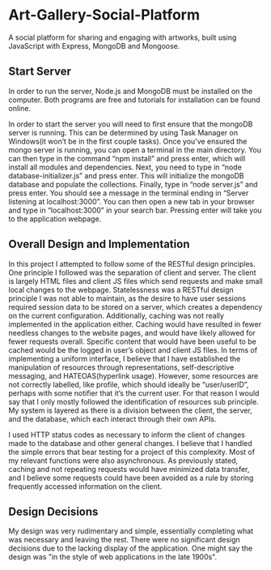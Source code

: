 # Art-Gallery-Social-Platform
A social platform for sharing and engaging with artworks, built using JavaScript with Express, MongoDB and Mongoose. 

## Start Server
In order to run the server, Node.js and MongoDB must be installed on the computer. Both programs are free and tutorials for installation can be found online.

In order to start the server you will need to first ensure that the mongoDB server is running. This can be determined by using Task Manager on Windows(it won’t be in the first couple tasks). Once you’ve ensured the mongo server is running, you can open a terminal in the main directory. You can then type in the command “npm install” and press enter, which will install all modules and dependencies. Next, you need to type in “node database-initializer.js” and press enter. This will initialize the mongoDB database and populate the collections. Finally, type in “node server.js” and press enter. You should see a message in the terminal ending in “Server listening at localhost:3000”. You can then open a new tab in your browser and type in “localhost:3000” in your search bar. Pressing enter will take you to the application webpage.

## Overall Design and Implementation
In this project I attempted to follow some of the RESTful design principles. One principle I followed was the separation of client and server. The client is largely HTML files and client JS files which send requests and make small local changes to the webpage. Statelessness was a RESTful design principle I was not able to maintain, as the desire to have user sessions required session data to be stored on a server, which creates a dependency on the current configuration. Additionally, caching was not really implemented in the application either. Caching would have resulted in fewer needless changes to the website pages, and would have likely allowed for fewer requests overall. Specific content that would have been useful to be cached would be the logged in user’s object and client JS files. In terms of implementing a uniform interface, I believe that I have established the manipulation of resources through representations, self-descriptive messaging, and HATEOAS(hyperlink usage). However, some resources are not correctly labelled, like profile, which should ideally be “user/userID”, perhaps with some notifier that it’s the current user. For that reason I would say that I only mostly followed the identification of resources sub principle. My system is layered as there is a division between the client, the server, and the database, which each interact through their own APIs. 

I used HTTP status codes as necessary to inform the client of changes made to the database and other general changes. I believe that I handled the simple errors that bear testing for a project of this complexity. Most of my relevant functions were also asynchronous. As previously stated, caching and not repeating requests would have minimized data transfer, and I believe some requests could have been avoided as a rule by storing frequently accessed information on the client. 

## Design Decisions
My design was very rudimentary and simple, essentially completing what was necessary and leaving the rest. There were no significant design decisions due to the lacking display of the application. One might say the design was "in the style of web applications in the late 1900s".
